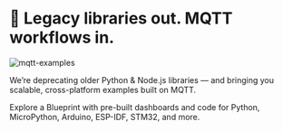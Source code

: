 # 🧠 Legacy libraries out. MQTT workflows in.
![mqtt-examples](https://github.com/user-attachments/assets/0728af17-28a7-476a-a4d5-691a331c2b65)

We’re deprecating older Python & Node.js libraries — and bringing you scalable, cross-platform examples built on MQTT.

Explore a Blueprint with pre-built dashboards and code for Python, MicroPython, Arduino, ESP-IDF, STM32, and more.
